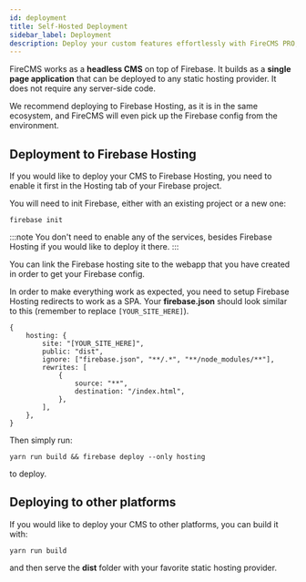 ```yaml
---
id: deployment
title: Self-Hosted Deployment
sidebar_label: Deployment
description: Deploy your custom features effortlessly with FireCMS PRO, as it stands out for its capability to host custom user code. FireCMS ensures a seamless integration of your unique needs by leveraging module federation and vite for compiling, allowing the use of any npm package. Simply run `yarn deploy` to serve your CMS directly from FireCMS Cloud without fretting over dependency clashes or CMS version updates. Additionally, FireCMS offers a CLI tool for straightforward cloud deployment management. Deploy outside of FireCMS Cloud with a PRO plan using Firebase Hosting; just configure SPA redirects in your Firebase project and deploy with `yarn run build && firebase deploy --only hosting` to bring your tailored CMS experience to the web.
---
```


FireCMS works as a **headless CMS** on top of Firebase. It builds as a **single page application** that can be deployed
to any static hosting provider. It does not require any server-side code.

We recommend deploying to Firebase Hosting, as it is in the same ecosystem, and FireCMS will even
pick up the Firebase config from the environment.

## Deployment to Firebase Hosting

If you would like to deploy your CMS to Firebase Hosting, you need to enable
it first in the Hosting tab of your Firebase project.

You will need to init Firebase, either with an existing project or a new one:

```
firebase init
```

:::note
You don't need to enable any of the services, besides Firebase Hosting if you
would like to deploy it there.
:::

You can link the Firebase hosting site to the webapp that you have created
in order to get your Firebase config.

In order to make everything work as expected, you need to setup Firebase Hosting
redirects to work as a SPA. Your **firebase.json** should
look similar to this (remember to replace `[YOUR_SITE_HERE]`).

```json5
{
    hosting: {
        site: "[YOUR_SITE_HERE]",
        public: "dist",
        ignore: ["firebase.json", "**/.*", "**/node_modules/**"],
        rewrites: [
            {
                source: "**",
                destination: "/index.html",
            },
        ],
    },
}
```

Then simply run:

```
yarn run build && firebase deploy --only hosting
```

to deploy.

## Deploying to other platforms

If you would like to deploy your CMS to other platforms, you can build it
with:

```
yarn run build
```

and then serve the **dist** folder with your favorite static hosting provider.
